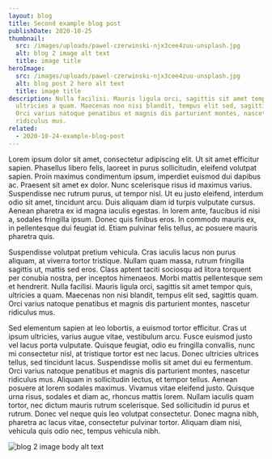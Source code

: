 ```yaml
---
layout: blog
title: Second example blog post
publishDate: 2020-10-25
thumbnail:
  src: /images/uploads/pawel-czerwinski-njx3cee4zuu-unsplash.jpg
  alt: blog 2 image alt text
  title: image title
heroImage:
  src: /images/uploads/pawel-czerwinski-njx3cee4zuu-unsplash.jpg
  alt: blog post 2 hero alt text
  title: image title
description: Nulla facilisi. Mauris ligula orci, sagittis sit amet tempor quis,
  ultricies a quam. Maecenas non nisi blandit, tempus elit sed, sagittis quam.
  Orci varius natoque penatibus et magnis dis parturient montes, nascetur
  ridiculus mus.
related:
  - 2020-10-24-example-blog-post
---
```

Lorem ipsum dolor sit amet, consectetur adipiscing elit. Ut sit amet efficitur sapien. Phasellus libero felis, laoreet in purus sollicitudin, eleifend volutpat sapien. Proin maximus condimentum ipsum, imperdiet euismod dui dapibus ac. Praesent sit amet ex dolor. Nunc scelerisque risus id maximus varius. Suspendisse nec rutrum purus, ut tempor nisl. Ut eu justo eleifend, interdum odio sit amet, tincidunt arcu. Duis aliquam diam id turpis vulputate cursus. Aenean pharetra ex id magna iaculis egestas. In lorem ante, faucibus id nisi a, sodales fringilla ipsum. Donec quis finibus eros. In commodo mauris ex, in pellentesque dui feugiat id. Etiam pulvinar felis tellus, ac posuere mauris pharetra quis.

Suspendisse volutpat pretium vehicula. Cras iaculis lacus non purus aliquam, at viverra tortor tristique. Nullam quam massa, rutrum fringilla sagittis ut, mattis sed eros. Class aptent taciti sociosqu ad litora torquent per conubia nostra, per inceptos himenaeos. Morbi mattis pellentesque sem et hendrerit. Nulla facilisi. Mauris ligula orci, sagittis sit amet tempor quis, ultricies a quam. Maecenas non nisi blandit, tempus elit sed, sagittis quam. Orci varius natoque penatibus et magnis dis parturient montes, nascetur ridiculus mus.

Sed elementum sapien at leo lobortis, a euismod tortor efficitur. Cras ut ipsum ultricies, varius augue vitae, vestibulum arcu. Fusce euismod justo vel lacus porta vulputate. Quisque feugiat, odio eu fringilla convallis, nunc mi consectetur nisl, at tristique tortor est nec lacus. Donec ultricies ultrices tellus, sed tincidunt lacus. Suspendisse mollis sit amet dui eu fermentum. Orci varius natoque penatibus et magnis dis parturient montes, nascetur ridiculus mus. Aliquam in sollicitudin lectus, et tempor tellus. Aenean posuere at lorem sodales maximus. Vivamus vitae eleifend justo. Quisque urna risus, sodales et diam ac, rhoncus mattis lorem. Nullam iaculis quam tortor, nec dictum mauris rutrum scelerisque. Sed sollicitudin id purus et rutrum. Donec vel neque quis leo volutpat consectetur. Donec magna nibh, pharetra ac lacus vitae, consectetur pulvinar tortor. Aliquam diam nisi, vehicula quis odio nec, tempus vehicula nibh.

![blog 2 image body alt text](/images/uploads/pawel-czerwinski-njx3cee4zuu-unsplash.jpg "image title")